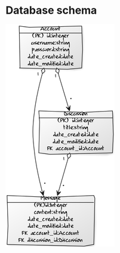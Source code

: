 # Database schema

![alt text](https://github.com/RoopeNiemi/tsoha19-projekti/blob/master/Documentation/pictures/databaseschema.png)
